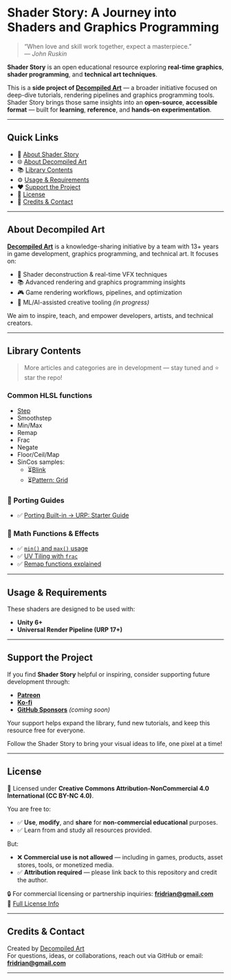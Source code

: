# Shader Story: A Journey into Shaders and Graphics Programming

> “When love and skill work together, expect a masterpiece.”  
> — *John Ruskin*

**Shader Story** is an open educational resource exploring **real-time graphics**, **shader programming**, and **technical art techniques**.

This is a **side project of [Decompiled Art](https://www.youtube.com/@DecompiledArt)** — a broader initiative focused on deep-dive tutorials, rendering pipelines and graphics programming tools. Shader Story brings those same insights into an **open-source**, **accessible format** — built for **learning**, **reference**, and **hands-on experimentation**.

---

## Quick Links

- 📘 [About Shader Story](#shader-story-a-journey-into-shaders-and-graphics-programming)
- 🌐 [About Decompiled Art](#about-decompiled-art)
- 📚 [Library Contents](#library-contents)
- ⚙️ [Usage & Requirements](#usage--requirements)
- ❤️ [Support the Project](#support-the-project)
- 🪪 [License](#license)
- 👥 [Credits & Contact](#credits--contact)

---

## About Decompiled Art

**[Decompiled Art](https://www.youtube.com/@DecompiledArt)** is a knowledge-sharing initiative by a team with 13+ years in game development, graphics programming, and technical art. It focuses on:

- 🔬 Shader deconstruction & real-time VFX techniques  
- 📚 Advanced rendering and graphics programming insights  
- 🎮 Game rendering workflows, pipelines, and optimization  
- 🧰 ML/AI-assisted creative tooling *(in progress)*  

We aim to inspire, teach, and empower developers, artists, and technical creators.

---

## Library Contents
> More articles and categories are in development — stay tuned and ⭐ star the repo!

### Common HLSL functions
- [Step](https://github.com/DeGGeD/ShaderStory/edit/main/Chapters/CommonFunctions/Step.md)
- Smoothstep
- Min/Max
- Remap
- Frac
- Negate
- Floor/Ceil/Map
- SinCos samples:
  - ⏳[Blink]()
  - ⏳[Pattern: Grid]()

### 🔹 Porting Guides
- ✅ [Porting Built-in → URP: Starter Guide](link)

### 🔹 Math Functions & Effects
- ✅ [`min()` and `max()` usage](link)
- ✅ [UV Tiling with `frac`](link)
- ✅ [Remap functions explained](link)



---

## Usage & Requirements

These shaders are designed to be used with:

- **Unity 6+**
- **Universal Render Pipeline (URP 17+)**

---

## Support the Project

If you find **Shader Story** helpful or inspiring, consider supporting future development through:

- **[Patreon](https://www.patreon.com/decompiled_art)**
- **[Ko-fi](https://ko-fi.com/decompiled_art)**
- **[GitHub Sponsors]()** _(coming soon)_

Your support helps expand the library, fund new tutorials, and keep this resource free for everyone.

Follow the Shader Story to bring your visual ideas to life, one pixel at a time!

---

## License

📄 Licensed under **Creative Commons Attribution-NonCommercial 4.0 International (CC BY-NC 4.0)**.

You are free to:
- ✅ **Use**, **modify**, and **share** for **non-commercial educational** purposes.
- ✅ Learn from and study all resources provided.

But:
- ❌ **Commercial use is not allowed** — including in games, products, asset stores, tools, or monetized media.
- ✅ **Attribution required** — please link back to this repository and credit the author.

🔒 For commercial licensing or partnership inquiries: **fridrian@gmail.com**  
🔗 [Full License Info](https://creativecommons.org/licenses/by-nc/4.0/)

---

## Credits & Contact

Created by [Decompiled Art](https://www.youtube.com/@DecompiledArt)  
For questions, ideas, or collaborations, reach out via GitHub or email: **fridrian@gmail.com**

---

